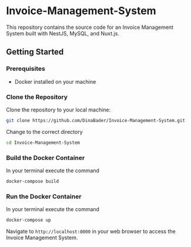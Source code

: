 # Invoice-Management-System

This repository contains the source code for an Invoice Management System built with NestJS, MySQL, and Nuxt.js.

## Getting Started

### Prerequisites

- Docker installed on your machine

### Clone the Repository

Clone the repository to your local machine:

```bash
git clone https://github.com/DinaBader/Invoice-Management-System.git
```
Change to the correct directory

```bash
cd Invoice-Management-System
```


### Build the Docker Container

In your terminal execute the command 

```bash
docker-compose build
```

### Run the Docker Container

In your terminal execute the command 

```bash
docker-compose up
```

Navigate to `http://localhost:8000` in your web browser to access the Invoice Management System.

